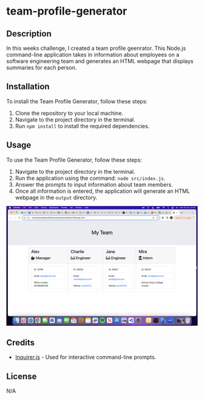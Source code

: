 # team-profile-generator

## Description
In this weeks challenge, I created a team profile geenrator. This Node.js command-line application takes in information about employees on a software engineering team and generates an HTML webpage that displays summaries for each person.

## Installation
To install the Team Profile Generator, follow these steps:
1. Clone the repository to your local machine.
2. Navigate to the project directory in the terminal.
3. Run `npm install` to install the required dependencies.

## Usage
To use the Team Profile Generator, follow these steps:
1. Navigate to the project directory in the terminal.
2. Run the application using the command: `node src/index.js`.
3. Answer the prompts to input information about team members.
4. Once all information is entered, the application will generate an HTML webpage in the `output` directory.

![alt text](code/images/team-profile-generator.png)

## Credits
- [Inquirer.js](https://www.npmjs.com/package/inquirer) - Used for interactive command-line prompts.

## License
N/A